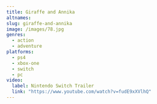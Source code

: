 ```yaml
---
title: Giraffe and Annika
altnames:
slug: giraffe-and-annika
image: /images/78.jpg
genres:
  - action
  - adventure
platforms:
  - ps4
  - xbox-one
  - switch
  - pc
video:
  label: Nintendo Switch Trailer
  link: "https://www.youtube.com/watch?v=fudE9xXVlhQ"
---
```


